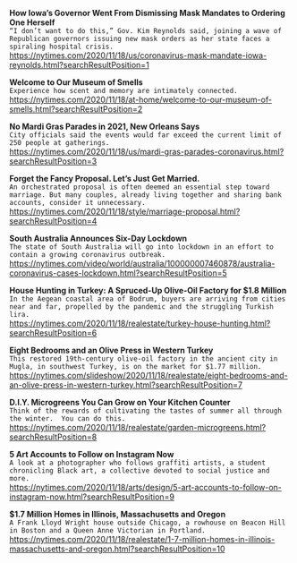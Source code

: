 **How Iowa’s Governor Went From Dismissing Mask Mandates to Ordering One Herself**\
`“I don’t want to do this,” Gov. Kim Reynolds said, joining a wave of Republican governors issuing new mask orders as her state faces a spiraling hospital crisis.`\
https://nytimes.com/2020/11/18/us/coronavirus-mask-mandate-iowa-reynolds.html?searchResultPosition=1

**Welcome to Our Museum of Smells**\
`Experience how scent and memory are intimately connected.`\
https://nytimes.com/2020/11/18/at-home/welcome-to-our-museum-of-smells.html?searchResultPosition=2

**No Mardi Gras Parades in 2021, New Orleans Says**\
`City officials said the events would far exceed the current limit of 250 people at gatherings.`\
https://nytimes.com/2020/11/18/us/mardi-gras-parades-coronavirus.html?searchResultPosition=3

**Forget the Fancy Proposal. Let’s Just Get Married.**\
`An orchestrated proposal is often deemed an essential step toward marriage. But many couples, already living together and sharing bank accounts, consider it unnecessary.`\
https://nytimes.com/2020/11/18/style/marriage-proposal.html?searchResultPosition=4

**South Australia Announces Six-Day Lockdown**\
`The state of South Australia will go into lockdown in an effort to contain a growing coronavirus outbreak.`\
https://nytimes.com/video/world/australia/100000007460878/australia-coronavirus-cases-lockdown.html?searchResultPosition=5

**House Hunting in Turkey: A Spruced-Up Olive-Oil Factory for $1.8 Million**\
`In the Aegean coastal area of Bodrum, buyers are arriving from cities near and far, propelled by the pandemic and the struggling Turkish lira.`\
https://nytimes.com/2020/11/18/realestate/turkey-house-hunting.html?searchResultPosition=6

**Eight Bedrooms and an Olive Press in Western Turkey**\
`This restored 19th-century olive-oil factory in the ancient city in Mugla, in southwest Turkey, is on the market for $1.77 million.`\
https://nytimes.com/slideshow/2020/11/18/realestate/eight-bedrooms-and-an-olive-press-in-western-turkey.html?searchResultPosition=7

**D.I.Y. Microgreens You Can Grow on Your Kitchen Counter**\
`Think of the rewards of cultivating the tastes of summer all through the winter.  You can do this.`\
https://nytimes.com/2020/11/18/realestate/garden-microgreens.html?searchResultPosition=8

**5 Art Accounts to Follow on Instagram Now**\
`A look at a photographer who follows graffiti artists, a student chronicling Black art, a collective devoted to social justice and more.`\
https://nytimes.com/2020/11/18/arts/design/5-art-accounts-to-follow-on-instagram-now.html?searchResultPosition=9

**$1.7 Million Homes in Illinois, Massachusetts and Oregon**\
`A Frank Lloyd Wright house outside Chicago, a rowhouse on Beacon Hill in Boston and a Queen Anne Victorian in Portland.`\
https://nytimes.com/2020/11/18/realestate/1-7-million-homes-in-illinois-massachusetts-and-oregon.html?searchResultPosition=10


